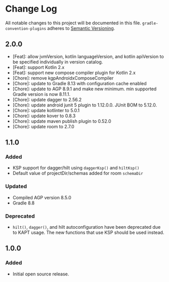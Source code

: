 # Change Log

All notable changes to this project will be documented in this file.
`gradle-convention-plugins` adheres to [Semantic Versioning](https://semver.org/).

## 2.0.0
- [Feat]: allow jvmVersion, kotlin languageVersion, and kotlin apiVersion to be specified individually in version catalog.
- [Feat]: support Kotlin 2.x
- [Feat]: support new compose compiler plugin for Kotlin 2.x
- [Chore]: remove kgpAndroidxComposeCompiler
- [Chore]: update to Gradle 8.13 with configuration cache enabled
- [Chore]: update to AGP 8.9.1 and make new minimum. min supported Gradle version is now 8.11.1.
- [Chore]: update dagger to 2.56.2
- [Chore]: update android junit 5 plugin to 1.12.0.0. JUnit BOM to 5.12.0.
- [Chore]: update kotlinter to 5.0.1
- [Chore]: update kover to 0.8.3
- [Chore]: update maven publish plugin to 0.52.0
- [Chore]: update room to 2.7.0

## 1.1.0

### Added

- KSP support for dagger/hilt using `daggerKsp()` and `hiltKsp()`
- Default value of projectDir/schemas added for room `schemaDir`

### Updated

- Compiled AGP version 8.5.0
- Gradle 8.8

### Deprecated
- `hilt()`, `dagger()`, and hilt autoconfiguration have been deprecated due to KAPT usage. The new functions that use KSP should be used instead.

## 1.0.0

### Added

- Initial open source release.
